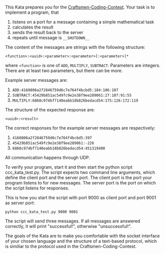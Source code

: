 This Kata prepares you for the [Craftsmen-Coding-Contest](/lomin/ccc-kata/wiki). Your task is to implement a program, that

1. listens on a port for a message containing a simple mathematical task
2. calculates the result
3. sends the result back to the server
4. repeats until message is `__SHUTDOWN__`

The content of the messages are strings with the following structure:

`<function>:<uuid>:<parameter>:<parameter>[:<parameter>]*`

where `<function>` is one of `ADD`, `MULTIPLY`, `SUBTRACT`. Parameters are integers. There are at least two parameters, but there can be more.

Example server messages are:

1. `ADD:4160806a2f2846759d6c7e764f4bcbd5:184:106:107`
2. `SUBTRACT:45429b851ac549fc9e2e38f9ee289061:27:107:91:55`
3. `MULTIPLY:6868c974bf7140eabb18b826bedacd54:175:126:172:119`

The structure of the expected response are:

`<uuid>:<result>`

The correct responses for the example server messages are respectively:

1. `4160806a2f2846759d6c7e764f4bcbd5:397`
2. `45429b851ac549fc9e2e38f9ee289061:-226`
3. `6868c974bf7140eabb18b826bedacd54:451319400`

All communication happens through UDP.

To verify your program, start it and then start the python script ccc_kata_test.py. The script expects two command line arguments, which define the client port and the server port. The client port is the port your program listens to for new messages. The server port is the port on which the script listens for responses.

This is how you start the script with port 9000 as client port and port 9001 as server port:

```
python ccc_kata_test.py 9000 9001
```

The script will send three messages. If all messages are answered correctly, it will print "successful!", otherwise "unsuccessful!".

The goals of the Kata are to make you comfortable with the socket interface of your chosen language and the structure of a text-based protocol, which is similiar to the protocol used in the Craftsmen-Coding-Contest.

